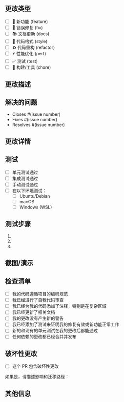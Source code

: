 ## 更改类型
<!-- 请选择一个适用的类型 -->
- [ ] 🚀 新功能 (feature)
- [ ] 🐛 错误修复 (fix)
- [ ] 📚 文档更新 (docs)
- [ ] 🎨 代码格式 (style)
- [ ] ♻️ 代码重构 (refactor)
- [ ] ⚡ 性能优化 (perf)
- [ ] ✅ 测试 (test)
- [ ] 🔧 构建/工具 (chore)

## 更改描述
<!-- 简要描述这个 PR 的内容 -->


## 解决的问题
<!-- 链接到相关的 Issue，或描述解决的问题 -->
- Closes #(issue number)
- Fixes #(issue number)
- Resolves #(issue number)

## 更改详情
<!-- 详细描述您的更改 -->


## 测试
<!-- 描述如何测试这些更改 -->
- [ ] 单元测试通过
- [ ] 集成测试通过
- [ ] 手动测试通过
- [ ] 在以下环境测试：
  - [ ] Ubuntu/Debian
  - [ ] macOS
  - [ ] Windows (WSL)

## 测试步骤
<!-- 提供测试步骤 -->
1. 
2. 
3. 

## 截图/演示
<!-- 如果适用，添加截图或 GIF 演示 -->


## 检查清单
<!-- 在提交前请确认以下事项 -->
- [ ] 我的代码遵循项目的编码规范
- [ ] 我已经进行了自我代码审查
- [ ] 我已经为我的代码添加了注释，特别是在复杂区域
- [ ] 我已经更新了相关文档
- [ ] 我的更改没有产生新的警告
- [ ] 我已经添加了测试来证明我的修复有效或新功能正常工作
- [ ] 新的和现有的单元测试在我的更改后都能通过
- [ ] 任何依赖的更改都已经合并并发布

## 破坏性更改
<!-- 如果这个 PR 包含破坏性更改，请详细说明 -->
- [ ] 这个 PR 包含破坏性更改

如果是，请描述影响和迁移路径：


## 其他信息
<!-- 添加任何其他相关信息 -->

